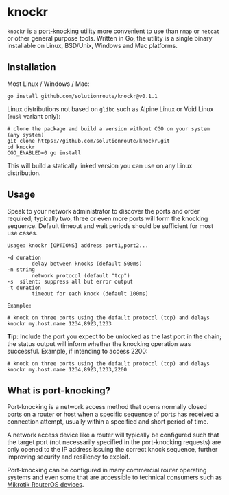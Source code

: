 # knockr

`knockr` is a [port-knocking](https://en.wikipedia.org/wiki/Port_knocking)
utility more convenient to use than `nmap` or `netcat` or other general purpose
tools. Written in Go, the utility is a single binary installable on Linux,
BSD/Unix, Windows and Mac platforms.

## Installation

Most Linux / Windows / Mac:

    go install github.com/solutionroute/knockr@v0.1.1

Linux distributions not based on `glibc` such as Alpine Linux or
Void Linux (`musl` variant only):

    # clone the package and build a version without CGO on your system (any system) 
    git clone https://github.com/solutionroute/knockr.git
    cd knockr
    CGO_ENABLED=0 go install

This will build a statically linked version you can use on any Linux
distribution.

## Usage

Speak to your network administrator to discover the ports and order required;
typically two, three or even more ports will form the knocking sequence.
Default timeout and wait periods should be sufficient for most use cases.

    Usage: knockr [OPTIONS] address port1,port2...

    -d duration
            delay between knocks (default 500ms)
    -n string
            network protocol (default "tcp")
    -s	silent: suppress all but error output
    -t duration
            timeout for each knock (default 100ms)

    Example:

    # knock on three ports using the default protocol (tcp) and delays
    knockr my.host.name 1234,8923,1233

**Tip**: Include the port you expect to be unlocked as the last port in the
chain; the status output will inform whether the knocking operation was
successful. Example, if intending to access 2200:

    # knock on three ports using the default protocol (tcp) and delays
    knockr my.host.name 1234,8923,1233,2200

## What is port-knocking?

Port-knocking is a network access method that opens normally closed ports on
a router or host when a specific sequence of ports has received a connection
attempt, usually within a specified and short period of time.

A network access device like a router will typically be configured such that
the target port (not necessarily specified in the port-knocking requests) are
only opened to the IP address issuing the correct knock sequence, further
improving security and resiliency to exploit.

Port-knocking can be configured in many commercial router operating systems and
even some that are accessible to technical consumers such as [Mikrotik RouterOS
devices](https://help.mikrotik.com/docs/display/ROS/Port+knocking).

